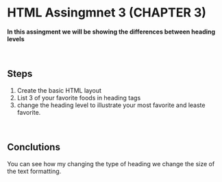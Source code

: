 # HTML Assingmnet 3 (CHAPTER 3)

**In this assingment we will be showing the differences between heading levels**

<br>

## Steps

1. Create the basic HTML layout
2. List 3 of your favorite foods in heading tags
3. change the heading level to illustrate your most favorite and leaste favorite.

<br>

## Conclutions

You can see how my changing the type of heading we change the size of the text formatting.